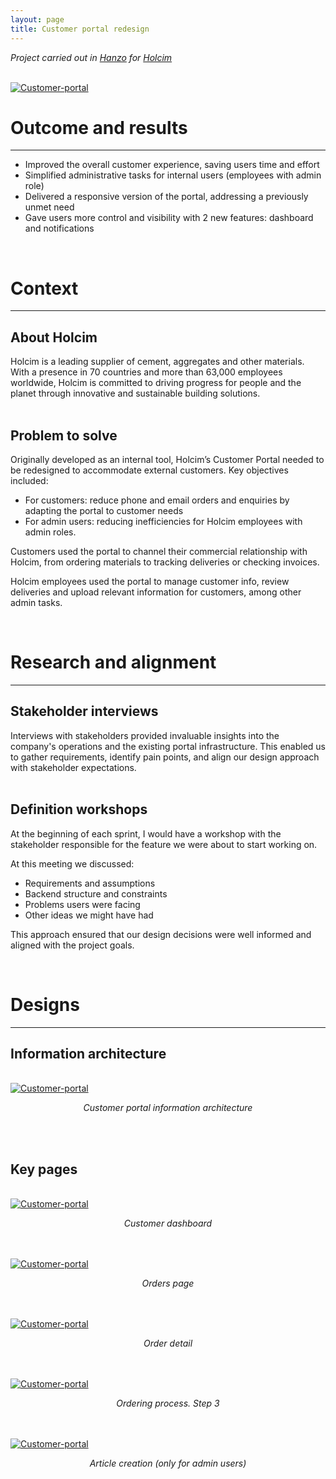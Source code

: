 ```yaml
---
layout: page
title: Customer portal redesign
---
```



*Project carried out in [Hanzo](https://hanzo.es/) for [Holcim](https://www.holcim.com/)*<br>

<br>
<a href="{{ https://danielszt.github.io/ }}/assets/hcp1.png" target="_blank"><img src="{{ https://danielszt.github.io/ }}/assets/hcp1.png" alt="Customer-portal" class="inline"/></a>

<br>

# Outcome and results
---
- Improved the overall customer experience, saving users time and effort
- Simplified administrative tasks for internal users (employees with admin role)
- Delivered a responsive version of the portal, addressing a previously unmet need
- Gave users more control and visibility with 2 new features: dashboard and notifications

<br>

# Context
---
## About Holcim

Holcim is a leading supplier of cement, aggregates and other materials. With a presence in 70 countries and more than 63,000 employees worldwide, Holcim is committed to driving progress for people and the planet through innovative and sustainable building solutions.
<br>
<br>

## Problem to solve

Originally developed as an internal tool, Holcim’s Customer Portal needed to be redesigned to accommodate external customers. 
Key objectives included:
- For customers: reduce phone and email orders and enquiries by adapting the portal to customer needs
- For admin users: reducing inefficiencies for Holcim employees with admin roles.

Customers used the portal to channel their commercial relationship with Holcim, from ordering materials to tracking deliveries or checking invoices.

Holcim employees used the portal to manage customer info, review deliveries and upload relevant information for customers, among other admin tasks.

<br>

# Research and alignment
---
## Stakeholder interviews

Interviews with stakeholders provided invaluable insights into the company's operations and the existing portal infrastructure. This enabled us to gather requirements, identify pain points, and align our design approach with stakeholder expectations.
<br>
<br>

## Definition workshops

At the beginning of each sprint, I would have a workshop with the stakeholder responsible for the feature we were about to start working on.

At this meeting we discussed:
- Requirements and assumptions
- Backend structure and constraints
- Problems users were facing
- Other ideas we might have had

This approach ensured that our design decisions were well informed and aligned with the project goals.

<br>

# Designs
---
## Information architecture

<br>
<a href="{{ https://danielszt.github.io/ }}/assets/hcp7.png" target="_blank"><img src="{{ https://danielszt.github.io/ }}/assets/hcp7.png" alt="Customer-portal" class="inline"/></a>
<p><em><center>Customer portal information architecture</center></em></p>
<br>
<br>

## Key pages

<br>
<a href="{{ https://danielszt.github.io/ }}/assets/hcp2.png" target="_blank"><img src="{{ https://danielszt.github.io/ }}/assets/hcp2.png" alt="Customer-portal" class="inline"/></a>
<p><em><center>Customer dashboard</center></em></p>

<br>
<br>
<a href="{{ https://danielszt.github.io/ }}/assets/hcp3.png" target="_blank"><img src="{{ https://danielszt.github.io/ }}/assets/hcp3.png" alt="Customer-portal" class="inline"/></a>
<p><em><center>Orders page</center></em></p>

<br>
<br>
<a href="{{ https://danielszt.github.io/ }}/assets/hcp4.png" target="_blank"><img src="{{ https://danielszt.github.io/ }}/assets/hcp4.png" alt="Customer-portal" class="inline"/></a>
<p><em><center>Order detail</center></em></p>

<br>
<br>
<a href="{{ https://danielszt.github.io/ }}/assets/hcp5.png" target="_blank"><img src="{{ https://danielszt.github.io/ }}/assets/hcp5.png" alt="Customer-portal" class="inline"/></a>
<p><em><center>Ordering process. Step 3</center></em></p>

<br>
<br>
<a href="{{ https://danielszt.github.io/ }}/assets/hcp6.png" target="_blank"><img src="{{ https://danielszt.github.io/ }}/assets/hcp6.png" alt="Customer-portal" class="inline"/></a>
<p><em><center>Article creation (only for admin users)</center></em></p>




